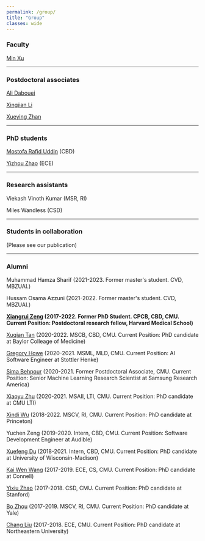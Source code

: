 ```yaml
---
permalink: /group/
title: "Group"
classes: wide
---
```


<h3>Faculty</h3>

[Min Xu](https://xulabs.github.io/min-xu)

---

<h3>Postdoctoral associates</h3>

[Ali Dabouei](https://alldbi.github.io)

[Xingjian Li](https://scholar.google.com/citations?user=f9V0NZkAAAAJ&hl=en)

[Xueying Zhan](https://sinezhan.github.io/index.html)


---

<h3>PhD students</h3>

[Mostofa Rafid Uddin](https://duranrafid.github.io) (CBD)

[Yizhou Zhao](https://scholar.google.com/citations?user=nVKRaf4AAAAJ&hl=en&sortby=pubdate) (ECE)


---

<h3>Research assistants</h3>

Viekash Vinoth Kumar (MSR, RI)

Miles Wandless (CSD)


---

<h3>Students in collaboration</h3>

(Please see our publication)

---

<h3>Alumni</h3>

Muhammad Hamza Sharif (2021-2023. Former master's student. CVD, MBZUAI.)

Hussam Osama Azzuni (2021-2022. Former master's student. CVD, MBZUAI.)

**[Xiangrui Zeng](https://scholar.google.com/citations?user=8gQLySoAAAAJ&view_op=list_works&sortby=pubdate) (2017-2022. Former PhD Student. CPCB, CBD, CMU. Current Position: Postdoctoral research fellow, Harvard Medical School)**

[Xuqian Tan](https://www.linkedin.com/in/xuqian-tan-554a62119/) (2020-2022. MSCB, CBD, CMU. Current Position: PhD candidate at Baylor Colleage of Medicine)

[Gregory Howe](https://www.linkedin.com/in/gregory-howe-189506178) (2020-2021. MSML, MLD, CMU. Current Position: AI Software Engineer at Stottler Henke)

[Sima Behpour](https://www.linkedin.com/in/sima-behpour-95037713b) (2020-2021. Former Postdoctoral Associate, CMU. Current Position: Senior Machine Learning Research Scientist at Samsung Research America)

[Xiaoyu Zhu](https://www.linkedin.com/in/xiaoyuzhu3/) (2020-2021. MSAII, LTI, CMU. Current Position: PhD candidate at CMU LTI)

[Xindi Wu](https://www.linkedin.com/in/xindi-cindy-wu-3ba243111) (2018-2022. MSCV, RI, CMU. Current Position: PhD candidate at Princeton)

Yuchen Zeng (2019-2020. Intern, CBD, CMU. Current Position: Software Development Engineer at Audible)

[Xuefeng Du](https://www.linkedin.com/in/xuefeng-du-094723192) (2018-2021. Intern, CBD, CMU. Current Position: PhD candidate at University of Wisconsin-Madison)

[Kai Wen Wang](https://kaiwenw.github.io/) (2017-2019. ECE, CS, CMU. Current Position: PhD candidate at Connell)

[Yixiu Zhao](https://www.linkedin.com/in/yixiu-zhao-a00498128/) (2017-2018. CSD, CMU. Current Position: PhD candidate at Stanford)

[Bo Zhou](https://www.linkedin.com/in/bo-zhou-514177ab/) (2017-2019. MSCV, RI, CMU. Current Position: PhD candidate at Yale)  

[Chang Liu](https://sites.google.com/view/cliu5/home/) (2017-2018. ECE, CMU. Current Position: PhD candidate at Northeastern University)

